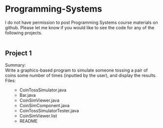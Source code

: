 # Programming-Systems

I do not have permission to post Programming Systems course materials on github. Please let me know if you would like to see the code for any of the following projects. 
<br>
<br>

## Project 1

Summary: <br>
Write a graphics-based program to simulate someone tossing a pair of coins some number of times (inputted by the user), and display the results. 
Files: <ul>
- CoinTossSimulator.java 
- Bar.java
- CoinSimViewer.java
- CoinSimComponent.java 
- CoinTossSimulatorTester.java 
- CoinSimViewer.list 
- README 
  
  
 
 
  
  

